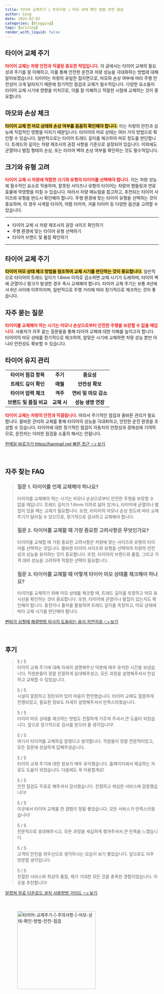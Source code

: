 ```yaml
---
title: 타이어 교체주기 | 주의사항 | 마모 상태 확인 방법 안전 점검
author: bing
date: 2025-02-02
categories: [Blogging]
tags: [writing]
render_with_liquid: false
---
```



<h2 id='타이어 교체 주기'>타이어 교체 주기</h2>

<p><b><span style="color: #ee2323;">타이어 교체는 차량 안전과 직결된 중요한 작업입니다.</span></b> 이 글에서는 타이어 교체의 필요성과 주기를 잘 이해하고, 이를 통해 안전한 운전과 차량 성능을 극대화하는 방법에 대해 알아보겠습니다. 타이어는 차량의 유일한 접지면으로, 마모와 손상 여부에 따라 주행 안전성이 크게 달라지기 때문에 정기적인 점검과 교체가 필수적입니다. 다양한 요소들이 타이어 교체 시기에 영향을 미치므로, 이를 잘 이해하고 적절한 시점에 교체하는 것이 중요합니다.</p>

<h2 id='마모와 손상 체크'>마모와 손상 체크</h2>

<p><b><span style="background-color: #ffe066;">타이어 교체 전 마모 상태와 손상 여부를 꼼꼼히 확인해야 합니다.</span></b> 이는 차량의 안전과 성능에 직접적인 영향을 미치기 때문입니다. 타이어의 마모 상태는 여러 가지 방법으로 확인할 수 있습니다. 일반적으로는 타이어 트레드 깊이를 체크하여 마모 정도를 판단합니다. 트레드의 깊이는 차량 제조사의 권장 사항을 기준으로 설정되어 있습니다. 이외에도 균열이나 벌집 형태의 손상, 또는 타이어 벽의 손상 여부를 확인하는 것도 필수적입니다.</p>

<h2 id='크기와 유형 고려'>크기와 유형 고려</h2>

<p><b><span style="color: #ee2323;">타이어 교체 시 차량에 적합한 크기와 유형의 타이어를 선택해야 합니다.</span></b> 이는 차량 성능에 필수적인 요소로 작용하며, 잘못된 사이즈나 유형의 타이어는 차량의 핸들링과 연료 효율에 악영향을 미칠 수 있습니다. 따라서 차량 매뉴얼을 참고하고, 추천되는 타이어 사이즈와 유형을 반드시 확인해야 합니다. 주행 환경에 맞는 타이어 유형을 선택하는 것이 중요하며, 이 경우 사계절 타이어, 여름 타이어, 겨울 타이어 등 다양한 옵션을 고려할 수 있습니다.</p>

<hr />

<ul>
    <li>타이어 교체 시 차량 제조사의 권장 사이즈 확인하기</li>
    <li>주행 환경에 맞는 타이어 유형 선택하기</li>
    <li>타이어 브랜드 및 품질 확인하기</li>
</ul>

<hr />

<h2 id='타이어 교체 주기'>타이어 교체 주기</h2>

<p><b><span style="background-color: #ffe066;">타이어 마모 상태 체크 방법을 참조하여 교체 시기를 판단하는 것이 중요합니다.</span></b> 일반적으로 타이어의 트레드 깊이가 1.6mm 이하로 감소하면 교체 시기가 도래하며, 타이어 벽에 균열이나 펑크가 발생한 경우 즉시 교체해야 합니다. 타이어 교체 주기는 보통 4년에서 6년 사이에 이루어지며, 일반적으로 주행 거리에 따라 정기적으로 체크하는 것이 좋습니다. </p>

<h2 id='자주 묻는 질문'>자주 묻는 질문</h2>

<p><b><span style="color: #ee2323;">타이어를 교체해아 하는 시기는 마모나 손상으로부터 안전한 주행을 보장할 수 없을 때입니다.</span></b> 사용자가 자주 묻는 질문들을 통해 타이어 교체에 대한 이해를 높이고자 합니다. 타이어의 마모 상태를 정기적으로 체크하여, 알맞은 시기에 교체하면 차량 성능 뿐만 아니라 안전성도 확보할 수 있습니다.</p>

<h2 id='타이어 유지 관리'>타이어 유지 관리</h2>

<table>
    <tr>
        <td style="text-align: center; height: 17px;"><b>타이어 점검 항목</b></td>
        <td style="text-align: center; height: 17px;"><b>주기</b></td>
        <td style="text-align: center; height: 17px;"><b>중요성</b></td>
    </tr>
    <tr>
        <td style="text-align: center; height: 17px;"><b>트레드 깊이 확인</b></td>
        <td style="text-align: center; height: 17px;"><b>매월</b></td>
        <td style="text-align: center; height: 17px;"><b>안전성 확보</b></td>
    </tr>
    <tr>
        <td style="text-align: center; height: 17px;"><b>타이어 압력 체크</b></td>
        <td style="text-align: center; height: 17px;"><b>격주</b></td>
        <td style="text-align: center; height: 17px;"><b>연비 및 마모 감소</b></td>
    </tr>
    <tr>
        <td style="text-align: center; height: 17px;"><b>브랜드 및 품질 비교</b></td>
        <td style="text-align: center; height: 17px;"><b>교체 시</b></td>
        <td style="text-align: center; height: 17px;"><b>성능 생명 연장</b></td>
    </tr>
</table>

<p><b><span style="color: #ee2323;">타이어 교체는 차량의 안전과 직결됩니다.</span></b> 따라서 주기적인 점검과 올바른 관리가 필요합니다. 올바른 관리와 교체를 통해 타이어의 성능을 극대화하고, 안전한 운전 환경을 조성할 수 있습니다. 타이어에 대한 정기적인 점검이 자동차의 안정성과 경제성에 기여하므로, 운전자는 이러한 점검을 소홀히 해서는 안됩니다.</p>


<p><a class="click-button" title="한메일 바로가기 https//hanmail.net 빠른 접근" href="https://blackassets.github.io/posts/%ED%95%9C%EB%A9%94%EC%9D%BC-%EB%B0%94%EB%A1%9C%EA%B0%80%EA%B8%B0-httpshanmail.net-%EB%B9%A0%EB%A5%B8-%EC%A0%91%EA%B7%BC/" rel="dofollow">한메일 바로가기 https//hanmail.net 빠른 접근 👈 보기</a></p><br>
<h2 id='자주_찾는_FAQ'>자주 찾는 FAQ</h2>
<div itemscope="" itemtype="https://schema.org/FAQPage"> 
<blockquote> 
<div itemscope="" itemprop="mainEntity" itemtype="https://schema.org/Question"> 
<h3 itemprop="name">질문 1. 타이어를 언제 교체해야 하나요?</h3> 
<div itemscope="" itemprop="acceptedAnswer" itemtype="https://schema.org/Answer"> 
<span itemprop="text"> 
<p>타이어를 교체해야 하는 시기는 마모나 손상으로부터 안전한 주행을 보장할 수 없을 때입니다. 트레드 깊이가 1.6mm 이하로 닳아 있거나, 타이어에 균열이나 벌집이 있을 때는 교체가 필요합니다. 또한, 타이어의 마모나 손상 정도에 따라 교체 주기가 달라질 수 있으므로, 정기적으로 검사하고 교체해야 합니다.</p> 
</span> 
</div> 
</div> 

<div itemscope="" itemprop="mainEntity" itemtype="https://schema.org/Question"> 
<h3 itemprop="name">질문 2. 타이어를 교체할 때 가장 중요한 고려사항은 무엇인가요?</h3> 
<div itemscope="" itemprop="acceptedAnswer" itemtype="https://schema.org/Answer"> 
<span itemprop="text"> 
<p>타이어를 교체할 때 가장 중요한 고려사항은 차량에 맞는 사이즈와 유형의 타이어를 선택하는 것입니다. 올바른 타이어 사이즈와 유형을 선택하여 차량의 안전성과 성능을 유지하는 것이 중요합니다. 또한, 타이어의 브랜드와 품질, 그리고 가격 대비 성능을 고려하여 적절한 선택이 필요합니다.</p> 
</span> 
</div> 
</div> 

<div itemscope="" itemprop="mainEntity" itemtype="https://schema.org/Question"> 
<h3 itemprop="name">질문 3. 타이어를 교체할 때 어떻게 타이어 마모 상태를 체크해야 하나요?</h3> 
<div itemscope="" itemprop="acceptedAnswer" itemtype="https://schema.org/Answer"> 
<span itemprop="text"> 
<p>타이어를 교체하기 위해 마모 상태를 체크할 때, 트레드 깊이를 측정하고 마모 표시선을 확인하는 것이 중요합니다. 또한, 타이어에 균열이나 벌집이 있는지도 확인해야 합니다. 동전이나 줄자를 활용하여 트레드 깊이를 측정하고, 마모 상태에 따라 교체 시기를 판단해야 합니다.</p> 
</span> 
</div> 
</div> 
</blockquote> 
</div>
<p><a class="click-button" title="변비가 심할때 해결방법 마사지 도움되는 음식 자연치유" href="https://blackassets.github.io/posts/%EB%B3%80%EB%B9%84%EA%B0%80-%EC%8B%AC%ED%95%A0%EB%95%8C-%ED%95%B4%EA%B2%B0%EB%B0%A9%EB%B2%95-%EB%A7%88%EC%82%AC%EC%A7%80-%EB%8F%84%EC%9B%80%EB%90%98%EB%8A%94-%EC%9D%8C%EC%8B%9D-%EC%9E%90%EC%97%B0%EC%B9%98%EC%9C%A0/" rel="dofollow">변비가 심할때 해결방법 마사지 도움되는 음식 자연치유 👈 보기</a></p><br>
<h2 id='후기'>후기</h2>
<div itemscope itemtype="https://schema.org/Product">
  <blockquote>
  <div itemprop="review" itemscope itemtype="https://schema.org/Review">
      <div itemprop="reviewRating" itemscope itemtype="https://schema.org/Rating"> <span itemprop="ratingValue">5</span> / <span itemprop="bestRating">5</span> </div>
      <span itemprop="reviewBody">타이어 교체 주기에 대해 자세히 설명해주신 덕분에 매우 유익한 시간을 보냈습니다. 직원분들이 정말 친절하게 응대해주셨고, 모든 과정을 설명해주셔서 안심하고 교체할 수 있었습니다.</span>
  </div>
  <br>
  <div itemprop="review" itemscope itemtype="https://schema.org/Review">
      <div itemprop="reviewRating" itemscope itemtype="https://schema.org/Rating"> <span itemprop="ratingValue">5</span> / <span itemprop="bestRating">5</span> </div>
      <span itemprop="reviewBody">시설이 깔끔하고 정돈되어 있어 마음이 편안했습니다. 타이어 교체도 깔끔하게 진행되었고, 필요한 정보도 자세히 설명해주셔서 만족스러웠습니다.</span>
  </div>
  <br>
  <div itemprop="review" itemscope itemtype="https://schema.org/Review">
      <div itemprop="reviewRating" itemscope itemtype="https://schema.org/Rating"> <span itemprop="ratingValue">5</span> / <span itemprop="bestRating">5</span> </div>
      <span itemprop="reviewBody">타이어 마모 상태를 체크하는 방법도 친절하게 가르쳐 주셔서 큰 도움이 되었습니다. 앞으로 정기적으로 검사를 받으러 올 생각입니다!</span>
  </div>
  <br>
  <div itemprop="review" itemscope itemtype="https://schema.org/Review">
      <div itemprop="reviewRating" itemscope itemtype="https://schema.org/Rating"> <span itemprop="ratingValue">5</span> / <span itemprop="bestRating">5</span> </div>
      <span itemprop="reviewBody">여기서 타이어를 교체하길 잘했다고 생각합니다. 직원들이 정말 전문적이었고, 모든 질문에 성실하게 답해주셨습니다.</span>
  </div>
  <br>
  <div itemprop="review" itemscope itemtype="https://schema.org/Review">
      <div itemprop="reviewRating" itemscope itemtype="https://schema.org/Rating"> <span itemprop="ratingValue">5</span> / <span itemprop="bestRating">5</span> </div>
      <span itemprop="reviewBody">타이어 교체 주기에 대한 정보가 매우 유익했습니다. 홈페이지에서 제공하는 자료도 도움이 되었습니다. 다음에도 꼭 이용할게요!</span>
  </div>
  <br>
  <div itemprop="review" itemscope itemtype="https://schema.org/Review">
      <div itemprop="reviewRating" itemscope itemtype="https://schema.org/Rating"> <span itemprop="ratingValue">5</span> / <span itemprop="bestRating">5</span> </div>
      <span itemprop="reviewBody">안전 점검도 무료로 해주셔서 감사했습니다. 친절하고 세심한 서비스에 감동했습니다!</span>
  </div>
  <br>
  <div itemprop="review" itemscope itemtype="https://schema.org/Review">
      <div itemprop="reviewRating" itemscope itemtype="https://schema.org/Rating"> <span itemprop="ratingValue">5</span> / <span itemprop="bestRating">5</span> </div>
      <span itemprop="reviewBody">이곳에서 타이어 교체를 한 경험이 정말 좋았습니다. 모든 서비스가 만족스러웠습니다!</span>
  </div>
  <br>
  <div itemprop="review" itemscope itemtype="https://schema.org/Review">
      <div itemprop="reviewRating" itemscope itemtype="https://schema.org/Rating"> <span itemprop="ratingValue">5</span> / <span itemprop="bestRating">5</span> </div>
      <span itemprop="reviewBody">전문적으로 응대해주시고, 모든 과정을 세심하게 챙겨주셔서 큰 만족을 느꼈습니다.</span>
  </div>
  <br>
  <div itemprop="review" itemscope itemtype="https://schema.org/Review">
      <div itemprop="reviewRating" itemscope itemtype="https://schema.org/Rating"> <span itemprop="ratingValue">5</span> / <span itemprop="bestRating">5</span> </div>
      <span itemprop="reviewBody">고객의 안전을 최우선으로 생각하시는 모습이 보기 좋았습니다. 앞으로도 자주 방문할 생각입니다.</span>
  </div>
  <br>
  <div itemprop="review" itemscope itemtype="https://schema.org/Review">
      <div itemprop="reviewRating" itemscope itemtype="https://schema.org/Rating"> <span itemprop="ratingValue">5</span> / <span itemprop="bestRating">5</span> </div>
      <span itemprop="reviewBody">친절한 서비스와 최상의 품질, 제가 기대한 모든 것을 충족한 경험이었습니다. 이곳을 추천합니다!</span>
  </div>
  </blockquote>
</div>
<p><a class="click-button" title="알캡쳐 무료 다운로드 설치 사용방법 가이드" href="https://blackassets.github.io/posts/%EC%95%8C%EC%BA%A1%EC%B3%90-%EB%AC%B4%EB%A3%8C-%EB%8B%A4%EC%9A%B4%EB%A1%9C%EB%93%9C-%EC%84%A4%EC%B9%98-%EC%82%AC%EC%9A%A9%EB%B0%A9%EB%B2%95-%EA%B0%80%EC%9D%B4%EB%93%9C/" rel="dofollow">알캡쳐 무료 다운로드 설치 사용방법 가이드 👈 보기</a></p><br>
<figure class="image"><img src="https://blackassets.github.io/assets/img/thumbnail/타이어-교체주기-|-주의사항-|-마모-상태-확인-방법-안전-점검.webp" alt="타이어-교체주기-|-주의사항-|-마모-상태-확인-방법-안전-점검" width="256" height="256"></figure>